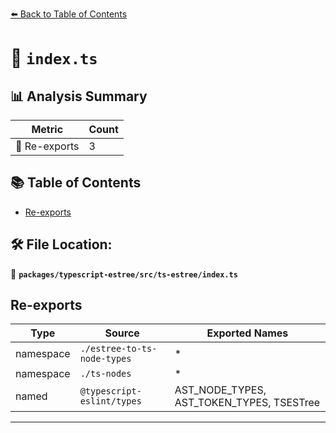 [⬅️ Back to Table of Contents](../../../../index.md)

# 📄 `index.ts`

## 📊 Analysis Summary

| Metric | Count |
|--------|-------|
| 🔄 Re-exports | 3 |

## 📚 Table of Contents

- [Re-exports](#re-exports)

## 🛠️ File Location:
📂 **`packages/typescript-estree/src/ts-estree/index.ts`**

## Re-exports

| Type | Source | Exported Names |
|------|--------|----------------|
| namespace | `./estree-to-ts-node-types` | * |
| namespace | `./ts-nodes` | * |
| named | `@typescript-eslint/types` | AST_NODE_TYPES, AST_TOKEN_TYPES, TSESTree |


---